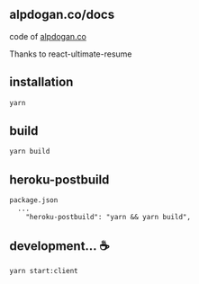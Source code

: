 ## alpdogan.co/docs

code of [alpdogan.co](https://alpdogan.co)

Thanks to react-ultimate-resume

## installation
```markdown
yarn
```

## build
```markdown
yarn build
```


## heroku-postbuild
```markdown
package.json
  ...
    "heroku-postbuild": "yarn && yarn build",
```

## development...  ☕
```markdown
yarn start:client
```






